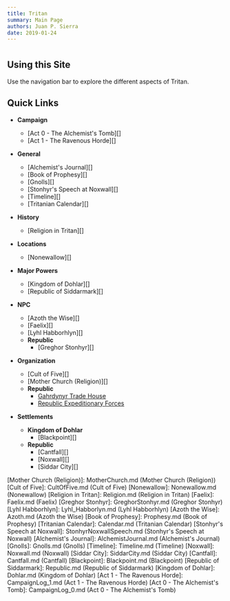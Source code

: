 ```yaml
---
title: Tritan
summary: Main Page
authors: Juan P. Sierra
date: 2019-01-24
---
```


# 



## Using this Site

Use the navigation bar to explore the different aspects of Tritan.

## Quick Links

- **Campaign**
    - [Act 0 - The Alchemist's Tomb][]
    - [Act 1 - The Ravenous Horde][]

- **General**
    - [Alchemist's Journal][]
    - [Book of Prophesy][]
    - [Gnolls][]
    - [Stonhyr's Speech at Noxwall][]
    - [Timeline][]
    - [Tritanian Calendar][]

- **History**
    - [Religion in Tritan][]

- **Locations**
    - [Nonewallow][]

- **Major Powers**
    - [Kingdom of Dohlar][]
    - [Republic of Siddarmark][]

- **NPC**
    - [Azoth the Wise][]
    - [Faelix][]
    - [Lyhl Habborhlyn][]
    - **Republic**
        - [Greghor Stonhyr][]

- **Organization**
    - [Cult of Five][]
    - [Mother Church (Religion)][]
    - **Republic**
        - [Gahrdynyr Trade House][]
        - [Republic Expeditionary Forces][]

- **Settlements**
    - **Kingdom of Dohlar**
        - [Blackpoint][]
    - **Republic**
        - [Cantfall][]
        - [Noxwall][]
        - [Siddar City][]






[Republic Expeditionary Forces]: REF.md (Republic Expeditionary Forces)
[Gahrdynyr Trade House]: GahrdynyrTradeHouse.md (Gahrdynyr Trade House)
[Mother Church (Religion)]: MotherChurch.md (Mother Church (Religion))
[Cult of Five]: CultOfFive.md (Cult of Five)
[Nonewallow]: Nonewallow.md (Nonewallow)
[Religion in Tritan]: Religion.md (Religion in Tritan)
[Faelix]: Faelix.md (Faelix)
[Greghor Stonhyr]: GreghorStonhyr.md (Greghor Stonhyr)
[Lyhl Habborhlyn]: Lyhl_Habborlyn.md (Lyhl Habborhlyn)
[Azoth the Wise]: Azoth.md (Azoth the Wise)
[Book of Prophesy]: Prophesy.md (Book of Prophesy)
[Tritanian Calendar]: Calendar.md (Tritanian Calendar)
[Stonhyr's Speech at Noxwall]: StonhyrNoxwallSpeech.md (Stonhyr's Speech at Noxwall)
[Alchemist's Journal]: AlchemistJournal.md (Alchemist's Journal)
[Gnolls]: Gnolls.md (Gnolls)
[Timeline]: Timeline.md (Timeline)
[Noxwall]: Noxwall.md (Noxwall)
[Siddar City]: SiddarCity.md (Siddar City)
[Cantfall]: Cantfall.md (Cantfall)
[Blackpoint]: Blackpoint.md (Blackpoint)
[Republic of Siddarmark]: Republic.md (Republic of Siddarmark)
[Kingdom of Dohlar]: Dohlar.md (Kingdom of Dohlar)
[Act 1 - The Ravenous Horde]: CampaignLog_1.md (Act 1 - The Ravenous Horde)
[Act 0 - The Alchemist's Tomb]: CampaignLog_0.md (Act 0 - The Alchemist's Tomb)